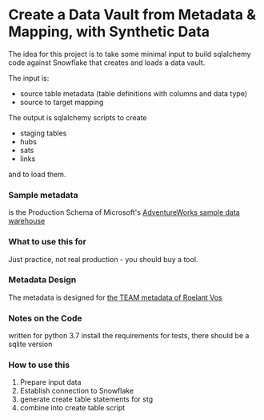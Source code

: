 # Create a Data Vault from Metadata & Mapping, with Synthetic Data 
The idea for this project is to take some minimal input to build sqlalchemy code against Snowflake that creates and loads a data vault.

The input is:

* source table metadata (table definitions with columns and data type) 
* source to target mapping

The output is sqlalchemy scripts to create

* staging tables
* hubs
* sats
* links

and to load them.

### Sample metadata

is the Production Schema of Microsoft's [AdventureWorks sample data warehouse](https://github.com/microsoft/sql-server-samples/tree/master/samples/databases/adventure-works)

### What to use this for

Just practice, not real production - you should buy a tool.

### Metadata Design

The metadata is designed for [the TEAM metadata of Roelant Vos](https://github.com/RoelantVos/TEAM)

### Notes on the Code

written for python 3.7
install the requirements
for tests, there should be a sqlite version

### How to use this

1. Prepare input data
2. Establish connection to Snowflake
3. generate create table statements for stg
4. combine into create table script

